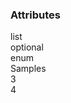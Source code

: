 <div class="attributes">
    <div class="attributesTitle">
        <h3 class="attributesTitleText">Attributes</h3></div>
    <div class="attributesList">
        <div class="attributeObject">
            <div class="attributeObjectMembers">
                <div class="attributeObjectMemberContainer">
                    <div class="attributeObjectMember isExpanded">
                        <div class="attributeObjectMemberToggle">
                            <div class="attributeToggle isExpanded"><span class="attributeToggleIcon"></span></div>
                        </div>
                        <div class="attributeObjectMemberKey">
                            <div class="attributeKey">list</div>
                        </div>
                        <div class="attributeObjectMemberRequirement">
                            <div class="attributeRequirement isOptional"><span class="attributeRequirementIcon"></span><span class="attributeRequirementTooltip"><div class="attributeTooltip"><span class="attributeTooltipText">optional</span></div>
                            </span>
                        </div>
                    </div>
                    <div class="attributeObjectMemberDescription">
                        <noscript></noscript>
                    </div>
                    <div class="attributeObjectMemberType">
                        <div class="attributeType">enum</div>
                    </div>
                    <div class="attributeObjectMemberSamplesContainer">
                        <div class="attributeSamples isCollapsed">
                            <div class="attributeSamplesToggle">
                                <div class="attributeToggle isCollapsed"><span class="attributeToggleIcon"></span></div>
                            </div>
                            <div class="attributeSamplesHeader">Samples</div>
                            <div class="attributeSample">
                                <div class="attributeSampleEntries">
                                    <div class="attributeSimpleValue">
                                        <div class="attributeSimplePrimitiveValue">3</div>
                                    </div>
                                    <div class="attributeSimpleValue">
                                        <div class="attributeSimplePrimitiveValue">4</div>
                                    </div>
                                </div>
                            </div>
                        </div>
                    </div>
                </div>
            </div>
        </div>
    </div>
</div>
</div>